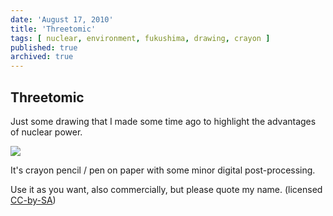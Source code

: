 ```yaml
---
date: 'August 17, 2010'
title: 'Threetomic'
tags: [ nuclear, environment, fukushima, drawing, crayon ]
published: true
archived: true
---
```


## Threetomic

Just some drawing that I made some time ago
to highlight the advantages of nuclear power.

<img src='/images/drei.jpg' />

It's crayon pencil / pen on paper with some minor digital post-processing.

Use it as you want, also commercially, but please quote my name.
(licensed <a href="http://creativecommons.org/licenses/by-sa/2.0/">CC-by-SA</a>)
